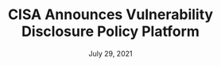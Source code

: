 ---
source: Cybersecurity and Infrastructure Agency (CISA)
link: "https://www.cisa.gov/blog/2021/07/29/cisa-announces-new-vulnerability-disclosure-policy-vdp-platform"
title: CISA Announces Vulnerability Disclosure Policy Platform
date: July 29, 2021

---